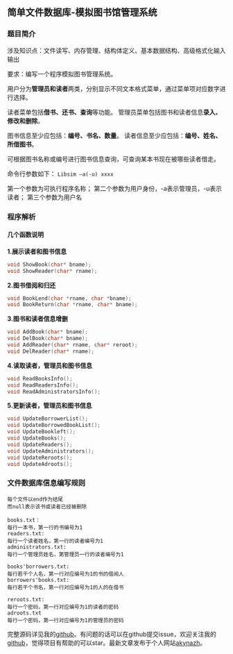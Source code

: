## 简单文件数据库-模拟图书馆管理系统

### 题目简介

涉及知识点：文件读写、内存管理、结构体定义、基本数据结构、高级格式化输入输出

要求：编写一个程序模拟图书管理系统。

用户分为**管理员和读者**两类，分别显示不同文本格式菜单，通过菜单项对应数字进行选择。

读者菜单包括**借书、还书、查询**等功能。
管理员菜单包括图书和读者信息**录入、修改和删除**。

图书信息至少应包括：**编号、书名、数量**。
读者信息至少应包括：**编号、姓名、所借图书**。

可根据图书名称或编号进行图书信息查询，可查询某本书现在被哪些读者借走。

命令行参数如下：
```Libsim –a(-u) xxxx```

第一个参数为可执行程序名称；
第二个参数为用户身份，-a表示管理员，-u表示读者；
第三个参数为用户名

### 程序解析

#### 几个函数说明

**1.展示读者和图书信息**

```c
void ShowBook(char* bname);
void ShowReader(char* rname);
```

**2.图书借阅和归还**

```c
void BookLend(char *rname, char *bname);
void BookReturn(char *rname, char* bname);
```

**3.图书和读者信息增删**

```c
void AddBook(char* bname);
void DelBook(char* bname);
void AddReader(char* rname, char* reroot);							
void DelReader(char* rname);
```

**4.读取读者，管理员和图书信息**

```c
void ReadBooksInfo();
void ReadReadersInfo();
void ReadAdministratorsInfo();
```

**5.更新读者，管理员和图书信息**

```c
void UpdateBorrowerList();
void UpdateBorrowedBookList();
void UpdateBookleft();
void UpdateBooks();
void UpdateReaders();
void UpdateAdministrators();
void UpdateReroots();
void UpdateAdroots();
```

### 文件数据库信息编写规则
```
每个文件以end作为结尾
而null表示该书或读者已经被删除

books.txt：
每行一本书，第一行的书编号为1
readers.txt:
每行一个读者姓名，第一行的读者编号为1
administrators.txt:
每行一个管理员姓名，第管理员一行的读者编号为1

books'borrowers.txt:
每行若干个人名，第一行对应编号为1的书的借阅人
borrowers'books.txt:
每行若干个书名，第一行对应编号为1的人的在借书

reroots.txt:
每行一个密码，第一行对应编号为1的读者的密码
adroots.txt
每行一个密码，第一行对应编号为1的管理员的密码
```

完整源码详见我的[github](https://github.com/akynazh)。有问题的话可以在github提交issue，欢迎关注我的[github](https://github.com/akynazh)，觉得项目有帮助的可以star。最新文章发布于个人网站[akynazh](https://akynazh.site)。

